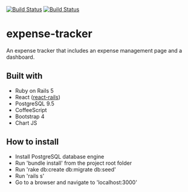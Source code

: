 [![Build Status](https://travis-ci.org/nbrites/expense-tracker.svg?branch=develop)](https://travis-ci.org/nbrites/expense-tracker)
[![Build Status](https://travis-ci.org/nbrites/expense-tracker.svg?branch=master)](https://travis-ci.org/nbrites/expense-tracker)

# expense-tracker

An expense tracker that includes an expense management page and a dashboard.

## Built with

- Ruby on Rails 5
- React ([react-rails](https://github.com/reactjs/react-rails))
- PostgreSQL 9.5
- CoffeeScript
- Bootstrap 4
- Chart JS

## How to install

- Install PostgreSQL database engine
- Run 'bundle install' from the project root folder
- Run 'rake db:create db:migrate db:seed'
- Run 'rails s'
- Go to a browser and navigate to 'localhost:3000'
